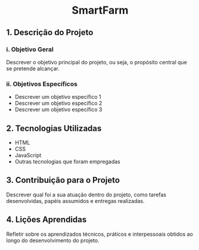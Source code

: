 <body>
  <h1 align="center">SmartFarm</h1>
  <h2>1. Descrição do Projeto</h2>
  <h3>i. Objetivo Geral</h3>
  <p>Descrever o objetivo principal do projeto, ou seja, o propósito central que se pretende alcançar.</p>

  <h3>ii. Objetivos Específicos</h3>
  <ul>
    <li>Descrever um objetivo específico 1</li>
    <li>Descrever um objetivo específico 2</li>
    <li>Descrever um objetivo específico 3</li>
    <!-- Adicione mais conforme necessário -->
  </ul>

  <h2>2. Tecnologias Utilizadas</h2>
  <ul>
    <li>HTML</li>
    <li>CSS</li>
    <li>JavaScript</li>
    <li>Outras tecnologias que foram empregadas</li>
  </ul>

  <h2>3. Contribuição para o Projeto</h2>
  <p>Descrever qual foi a sua atuação dentro do projeto, como tarefas desenvolvidas, papéis assumidos e entregas realizadas.</p>

  <h2>4. Lições Aprendidas</h2>
  <p>Refletir sobre os aprendizados técnicos, práticos e interpessoais obtidos ao longo do desenvolvimento do projeto.</p>

</body>